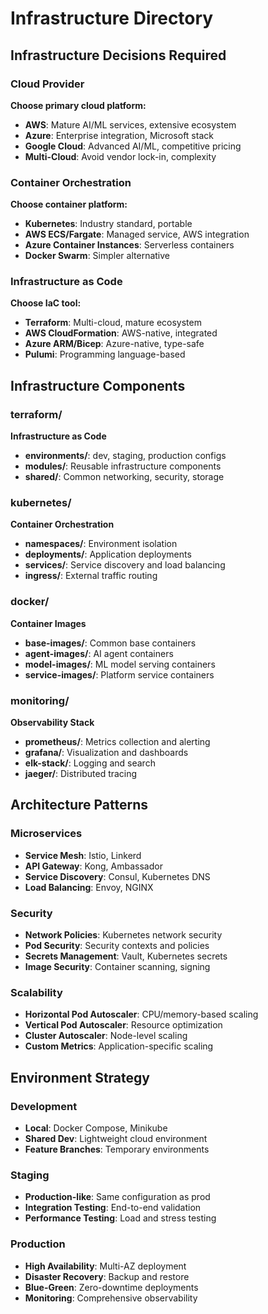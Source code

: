# Infrastructure Directory

## Infrastructure Decisions Required

### Cloud Provider
**Choose primary cloud platform:**
- **AWS**: Mature AI/ML services, extensive ecosystem
- **Azure**: Enterprise integration, Microsoft stack
- **Google Cloud**: Advanced AI/ML, competitive pricing
- **Multi-Cloud**: Avoid vendor lock-in, complexity

### Container Orchestration
**Choose container platform:**
- **Kubernetes**: Industry standard, portable
- **AWS ECS/Fargate**: Managed service, AWS integration
- **Azure Container Instances**: Serverless containers
- **Docker Swarm**: Simpler alternative

### Infrastructure as Code
**Choose IaC tool:**
- **Terraform**: Multi-cloud, mature ecosystem
- **AWS CloudFormation**: AWS-native, integrated
- **Azure ARM/Bicep**: Azure-native, type-safe
- **Pulumi**: Programming language-based

## Infrastructure Components

### terraform/
**Infrastructure as Code**
- **environments/**: dev, staging, production configs
- **modules/**: Reusable infrastructure components
- **shared/**: Common networking, security, storage

### kubernetes/
**Container Orchestration**
- **namespaces/**: Environment isolation
- **deployments/**: Application deployments
- **services/**: Service discovery and load balancing
- **ingress/**: External traffic routing

### docker/
**Container Images**
- **base-images/**: Common base containers
- **agent-images/**: AI agent containers
- **model-images/**: ML model serving containers
- **service-images/**: Platform service containers

### monitoring/
**Observability Stack**
- **prometheus/**: Metrics collection and alerting
- **grafana/**: Visualization and dashboards
- **elk-stack/**: Logging and search
- **jaeger/**: Distributed tracing

## Architecture Patterns

### Microservices
- **Service Mesh**: Istio, Linkerd
- **API Gateway**: Kong, Ambassador
- **Service Discovery**: Consul, Kubernetes DNS
- **Load Balancing**: Envoy, NGINX

### Security
- **Network Policies**: Kubernetes network security
- **Pod Security**: Security contexts and policies
- **Secrets Management**: Vault, Kubernetes secrets
- **Image Security**: Container scanning, signing

### Scalability
- **Horizontal Pod Autoscaler**: CPU/memory-based scaling
- **Vertical Pod Autoscaler**: Resource optimization
- **Cluster Autoscaler**: Node-level scaling
- **Custom Metrics**: Application-specific scaling

## Environment Strategy

### Development
- **Local**: Docker Compose, Minikube
- **Shared Dev**: Lightweight cloud environment
- **Feature Branches**: Temporary environments

### Staging
- **Production-like**: Same configuration as prod
- **Integration Testing**: End-to-end validation
- **Performance Testing**: Load and stress testing

### Production
- **High Availability**: Multi-AZ deployment
- **Disaster Recovery**: Backup and restore
- **Blue-Green**: Zero-downtime deployments
- **Monitoring**: Comprehensive observability